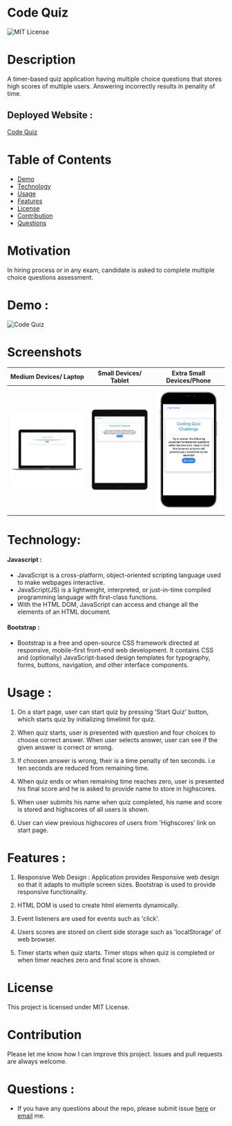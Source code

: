 # Code Quiz
![MIT License](https://img.shields.io/badge/license-MIT-green)

# Description 

A timer-based quiz application having multiple choice questions that stores high scores of multiple users. Answering incorrectly results in penality of time.

## Deployed Website : 
[Code Quiz](https://gaurikhandke.github.io/Gauri-code-quiz/)

# Table of Contents
* [Demo](#demo)
* [Technology](#technology)
* [Usage](#usage)
* [Features](#features)
* [License](#license)
* [Contribution](#contribution)
* [Questions](#questions)

# Motivation

In hiring process or in any exam, candidate is asked to complete multiple choice questions assessment.

# Demo : 

![Code Quiz](images/CodeQuiz.gif)

# Screenshots

|Medium Devices/ Laptop|Small Devices/ Tablet|Extra Small Devices/Phone
|--|--|--
|![Laptop](images/CodeQuiz.png)|![Tablet](images/Tablet-ipad.png)|![Phone](images/Mobile_iphone.png)

# Technology: 

#### Javascript : 
* JavaScript is a cross-platform, object-oriented scripting language used to make webpages interactive.
* JavaScript(JS) is a lightweight, interpreted, or just-in-time compiled programming language with first-class functions. 
* With the HTML DOM, JavaScript can access and change all the elements of an HTML document.

#### Bootstrap : 

* Bootstrap is a free and open-source CSS framework directed at responsive, mobile-first front-end web development. It contains CSS and (optionally) JavaScript-based design templates for typography, forms, buttons, navigation, and other interface components.

# Usage : 

1. On a start page, user can start quiz by pressing 'Start Quiz' button, which starts quiz by initializing timelimit for quiz.

2. When quiz starts, user is presented with question and four choices to choose correct answer. When user selects answer, user can see if the given answer is correct or wrong.

3. If choosen answer is wrong, their is a time penalty of ten seconds. i.e ten seconds are reduced from remaining time.

4. When quiz ends or when remaining time reaches zero, user is presented his final score and he is asked to provide name to store in highscores.

5. When user submits his name when quiz completed, his name and score is stored and highscores of all users is shown.

6. User can view previous highscores of users from 'Highscores' link on start page.
 

# Features : 

1. Responsive Web Design : Application provides Responsive web design so that it adapts to multiple screen sizes. Bootstrap is used to provide responsive functionality.

2. HTML DOM is used to create html elements dynamically.

3. Event listeners are used for events such as 'click'.

4. Users scores are stored on client side storage such as 'localStorage' of web browser.

5. Timer starts when quiz starts. Timer stops when quiz is completed or when timer reaches zero and final score is shown.

# License

This project is licensed under MIT License.

# Contribution

Please let me know how I can improve this project. Issues and pull requests are always welcome.

# Questions :
* If you have any questions about the repo, please submit issue [here](https://github.com/GauriKhandke/Gauri-code-quiz/issues/new) or [email](mailto:khandkegauri@gmail.com) me.
